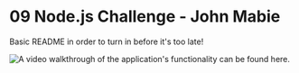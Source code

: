 # 09 Node.js Challenge - John Mabie

Basic README in order to turn in before it's too late!

![A video walkthrough of the application's functionality can be found here.](https://drive.google.com/file/d/17vQUYIHaemwUdm1SKy2Z0Rma7M6wOait/view)